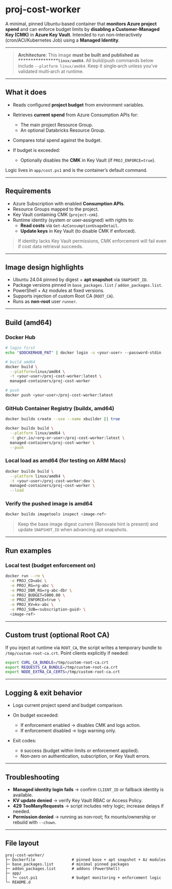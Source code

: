 # proj-cost-worker

A minimal, pinned Ubuntu-based container that **monitors Azure project spend** and can enforce budget limits by **disabling a Customer-Managed Key (CMK)** in **Azure Key Vault**. Intended to run non-interactively (cron/ACI/Kubernetes Job) using a **Managed Identity**.

---

> **Architecture**: This image **must be built and published as \*\*\*\*\*\*\*\*\*\*\*\*\*\*\*\*`linux/amd64`**. All build/push commands below include `--platform linux/amd64`. Keep it single‑arch unless you’ve validated multi‑arch at runtime.

---

## What it does

- Reads configured **project budget** from environment variables.
- Retrieves **current spend** from Azure Consumption APIs for:
  - The main project Resource Group.
  - An optional Databricks Resource Group.

- Compares total spend against the budget.
- If budget is exceeded:
  - Optionally disables the **CMK** in Key Vault (if `PROJ_ENFORCE=true`).

Logic lives in `app/cost.ps1` and is the container’s default command.

---

## Requirements

- Azure Subscription with enabled **Consumption APIs**.
- Resource Groups mapped to the project.
- Key Vault containing CMK (`project-cmk`).
- Runtime identity (system or user‑assigned) with rights to:
  - **Read costs** via `Get-AzConsumptionUsageDetail`.
  - **Update keys** in Key Vault (to disable CMK if enforced).

> If identity lacks Key Vault permissions, CMK enforcement will fail even if cost data retrieval succeeds.

---

## Image design highlights

- Ubuntu 24.04 pinned by digest + **apt snapshot** via `SNAPSHOT_ID`.
- Package versions pinned in `base_packages.list` / `addon_packages.list`.
- PowerShell + Az modules at fixed versions.
- Supports injection of custom Root CA (`ROOT_CA`).
- Runs as **non‑root** user `runner`.

---

## Build (amd64)

### Docker Hub

```bash
# login first
echo "$DOCKERHUB_PAT" | docker login -u <your-user> --password-stdin

# build amd64
docker build \
  --platform=linux/amd64 \
  -t <your-user>/proj-cost-worker:latest \
  managed-containers/proj-cost-worker

# push
docker push <your-user>/proj-cost-worker:latest
```

### GitHub Container Registry (buildx, amd64)

```bash
docker buildx create --use --name xbuilder || true

docker buildx build \
  --platform linux/amd64 \
  -t ghcr.io/<org-or-user>/proj-cost-worker:latest \
  managed-containers/proj-cost-worker \
  --push
```

### Local load as amd64 (for testing on ARM Macs)

```bash
docker buildx build \
  --platform linux/amd64 \
  -t <your-user>/proj-cost-worker:dev \
  managed-containers/proj-cost-worker \
  --load
```

### Verify the pushed image is amd64

```bash
docker buildx imagetools inspect <image-ref>
```

> Keep the base image digest current (Renovate hint is present) and update `SNAPSHOT_ID` when advancing apt snapshots.

---

## Run examples

### Local test (budget enforcement on)

```bash
docker run --rm \
  -e PROJ_CD=abc \
  -e PROJ_RG=rg-abc \
  -e PROJ_DBR_RG=rg-abc-dbr \
  -e PROJ_BUDGET=5000.00 \
  -e PROJ_ENFORCE=true \
  -e PROJ_KV=kv-abc \
  -e PROJ_SUB=<subscription-guid> \
  <image-ref>
```

---

## Custom trust (optional Root CA)

If you inject at runtime via `ROOT_CA`, the script writes a temporary bundle to `/tmp/custom-root-ca.crt`. Point clients explicitly if needed:

```bash
export CURL_CA_BUNDLE=/tmp/custom-root-ca.crt
export REQUESTS_CA_BUNDLE=/tmp/custom-root-ca.crt
export NODE_EXTRA_CA_CERTS=/tmp/custom-root-ca.crt
```

---

## Logging & exit behavior

- Logs current project spend and budget comparison.
- On budget exceeded:
  - If enforcement enabled → disables CMK and logs action.
  - If enforcement disabled → logs warning only.

- Exit codes:
  - `0` success (budget within limits or enforcement applied).
  - Non‑zero on authentication, subscription, or Key Vault errors.

---

## Troubleshooting

- **Managed identity login fails** → confirm `CLIENT_ID` or fallback identity is available.
- **KV update denied** → verify Key Vault RBAC or Access Policy.
- **429 TooManyRequests** → script includes retry logic; increase delays if needed.
- **Permission denied** → running as non‑root; fix mounts/ownership or rebuild with `--chown`.

---

## File layout

```none
proj-cost-worker/
├─ Dockerfile                # pinned base + apt snapshot + Az modules
├─ base_packages.list        # minimal pinned packages
├─ addon_packages.list       # addons (PowerShell)
├─ app/
│  └─ cost.ps1               # budget monitoring + enforcement logic
└─ README.d
```
